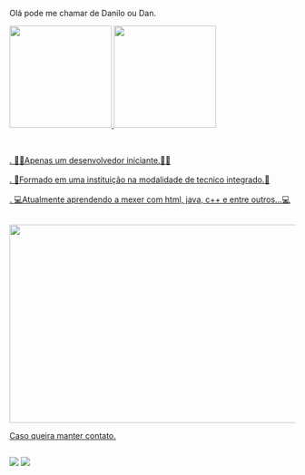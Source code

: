 Olá pode me chamar de Danilo ou Dan.
<div>
<a href="https://github.com/SnowzinHue">
<img height="180em" src="https://github-readme-stats.vercel.app/api/top-langs/?username=snowzinhue&layout=compact&langs_count=7&theme=dracula"/>
<img height="180em" src="https://github-readme-stats.vercel.app/api?username=snowzinhue&show_icons=true&theme=dracula&include_all_commits=true&count_private=true"/>
</div>

##

<br>. 👨‍💻Apenas um desenvolvedor iniciante.👨‍💻</br>
<br>. 🏫Formado em uma instituição na modalidade de tecnico integrado.🏫</br>
<br>. 💻Atualmente aprendendo a mexer com html, java, c++ e entre outros...💻</br>

##

<img width="750px" height="350px" id="capivara" src="https://media1.tenor.com/m/CzdMW7wnLn8AAAAC/coding.gif">

Caso queira manter contato.

##
<div style: "display:inline-block" border-radius:"5px">
<a href = "mailto:daniboy.tor4@gmail.com"><img src="https://img.shields.io/badge/Gmail-D14836?style=for-the-badge&logo=gmail&logoColor=white" target="_blank"></a>
<a href = "https://discord.gg/TEq7t95KYk"> <img src="https://img.shields.io/badge/Discord-7289DA?style=for-the-badge&logo=discord&logoColor=white"></a>  
</div></center>
<!---
SnowzinHue/SnowzinHue is a ✨ special ✨ repository because its `README.md` (this file) appears on your GitHub profile.
You can click the Preview link to take a look at your changes.
--->
